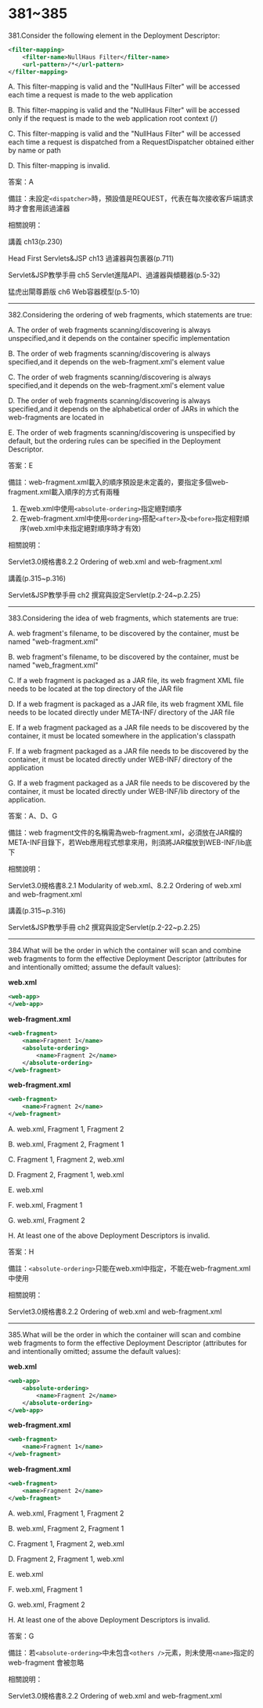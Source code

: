 381~385
========================

381.Consider the following element in the Deployment Descriptor:

```xml
<filter-mapping>
    <filter-name>NullHaus Filter</filter-name>
    <url-pattern>/*</url-pattern>
</filter-mapping>
```

A.  This filter-mapping is valid and the "NullHaus Filter" will be accessed each time a request is made to the web application

B.  This filter-mapping is valid and the "NullHaus Filter" will be accessed only if the request is made to the web application root context (/)

C.  This filter-mapping is valid and the "NullHaus Filter" will be accessed each time a request is dispatched from a RequestDispatcher obtained either by name or path

D.  This filter-mapping is invalid.

答案：A

備註：未設定`<dispatcher>`時，預設值是REQUEST，代表在每次接收客戶端請求時才會套用該過濾器

相關說明：

講義 ch13(p.230)

Head First Servlets&JSP ch13 過濾器與包裹器(p.711)

Servlet&JSP教學手冊 ch5 Servlet進階API、過濾器與傾聽器(p.5-32)

猛虎出閘尊爵版 ch6 Web容器模型(p.5-10)

---
382.Considering the ordering of web fragments, which statements are true:

A.  The order of web fragments scanning/discovering is always unspecified,and it depends on the container specific implementation

B.  The order of web fragments scanning/discovering is always specified,and it depends on the web-fragment.xml's element value

C.  The order of web fragments scanning/discovering is always specified,and it depends on the web-fragment.xml's element value

D.  The order of web fragments scanning/discovering is always specified,and it depends on the alphabetical order of JARs in which the web-fragments are located in

E.  The order of web fragments scanning/discovering is unspecified by default, but the ordering rules can be specified in the Deployment Descriptor.

答案：E

備註：web-fragment.xml載入的順序預設是未定義的，要指定多個web-fragment.xml載入順序的方式有兩種

1. 在web.xml中使用`<absolute-ordering>`指定絕對順序
2. 在web-fragment.xml中使用`<ordering>`搭配`<after>`及`<before>`指定相對順序(web.xml中未指定絕對順序時才有效)

相關說明：

Servlet3.0規格書8.2.2 Ordering of web.xml and web-fragment.xml

講義(p.315~p.316)

Servlet&JSP教學手冊 ch2 撰寫與設定Servlet(p.2-24~p.2.25)

---
383.Considering the idea of web fragments, which statements are true:

A.  web fragment's filename, to be discovered by the container, must be named "web-fragment.xml"

B.  web fragment's filename, to be discovered by the container, must be named "web_fragment.xml"

C.  If a web fragment is packaged as a JAR file, its web fragment XML file needs to be located at the top directory of the JAR file

D.  If a web fragment is packaged as a JAR file, its web fragment XML file needs to be located directly under META-INF/ directory of the JAR file

E.  If a web fragment packaged as a JAR file needs to be discovered by the container, it must be located somewhere in the application's classpath

F.  If a web fragment packaged as a JAR file needs to be discovered by the container, it must be located directly under WEB-INF/ directory of the application

G.  If a web fragment packaged as a JAR file needs to be discovered by the container, it must be located directly under WEB-INF/lib directory of the application.

答案：A、D、G

備註：web fragment文件的名稱需為web-fragment.xml，必須放在JAR檔的META-INF目錄下，若Web應用程式想拿來用，則須將JAR檔放到WEB-INF/lib底下

相關說明：

Servlet3.0規格書8.2.1  Modularity of web.xml、8.2.2 Ordering of web.xml and web-fragment.xml

講義(p.315~p.316)

Servlet&JSP教學手冊 ch2 撰寫與設定Servlet(p.2-22~p.2.25)

---
384.What will be the order in which the container will scan and combine web fragments to form the effective Deployment Descriptor (attributes for and intentionally omitted; assume the default values):

**web.xml**

```xml
<web-app>
</web-app>
```

**web-fragment.xml**

```xml
<web-fragment>
    <name>Fragment 1</name>
    <absolute-ordering>
        <name>Fragment 2</name>
    </absolute-ordering>
</web-fragment>
```

**web-fragment.xml**

```xml
<web-fragment>
    <name>Fragment 2</name>
</web-fragment>
```

A.  web.xml, Fragment 1, Fragment 2

B.  web.xml, Fragment 2, Fragment 1

C.  Fragment 1, Fragment 2, web.xml

D.  Fragment 2, Fragment 1, web.xml

E.  web.xml

F.  web.xml, Fragment 1

G.  web.xml, Fragment 2

H.  At least one of the above Deployment Descriptors is invalid.

答案：H

備註：`<absolute-ordering>`只能在web.xml中指定，不能在web-fragment.xml中使用

相關說明：

Servlet3.0規格書8.2.2 Ordering of web.xml and web-fragment.xml

---
385.What will be the order in which the container will scan and combine web fragments to form the effective Deployment Descriptor (attributes for and intentionally omitted; assume the default values):

**web.xml**

```xml
<web-app>
    <absolute-ordering>
        <name>Fragment 2</name>
    </absolute-ordering>
</web-app>
```

**web-fragment.xml**

```xml
<web-fragment>
    <name>Fragment 1</name>
</web-fragment>
```

**web-fragment.xml**

```xml
<web-fragment>
    <name>Fragment 2</name>
</web-fragment>
```

A.  web.xml, Fragment 1, Fragment 2

B.  web.xml, Fragment 2, Fragment 1

C.  Fragment 1, Fragment 2, web.xml

D.  Fragment 2, Fragment 1, web.xml

E.  web.xml

F.  web.xml, Fragment 1

G.  web.xml, Fragment 2

H.  At least one of the above Deployment Descriptors is invalid.

答案：G

備註：若`<absolute-ordering>`中未包含`<others />`元素，則未使用`<name>`指定的web-fragment 會被忽略

相關說明：

Servlet3.0規格書8.2.2 Ordering of web.xml and web-fragment.xml